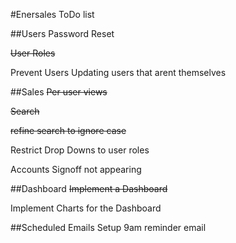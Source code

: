 #Enersales ToDo list

##Users
Password Reset

~~User Roles~~

Prevent Users Updating users that arent themselves

##Sales
~~Per user views~~

~~Search~~

~~refine search to ignore case~~

Restrict Drop Downs to user roles

Accounts Signoff not appearing

##Dashboard
~~Implement a Dashboard~~

Implement Charts for the Dashboard

##Scheduled Emails
Setup 9am reminder email
